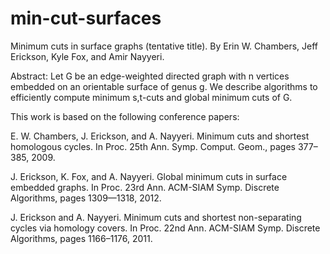 min-cut-surfaces
================

Minimum cuts in surface graphs (tentative title). By Erin W. Chambers, Jeff Erickson, Kyle Fox, and Amir Nayyeri.



Abstract: Let G be an edge-weighted directed graph with n vertices embedded on an orientable surface of genus g. We describe algorithms to efficiently compute minimum s,t-cuts and global minimum cuts of G.



This work is based on the following conference papers:


E. W. Chambers, J. Erickson, and A. Nayyeri. Minimum cuts and shortest homologous cycles. In Proc. 25th Ann. Symp. Comput. Geom., pages 377–385, 2009.
J. Erickson, K. Fox, and A. Nayyeri. Global minimum cuts in surface embedded graphs. In Proc. 23rd Ann. ACM-SIAM Symp. Discrete Algorithms, pages 1309—1318, 2012.
J. Erickson and A. Nayyeri. Minimum cuts and shortest non-separating cycles via homology covers. In Proc. 22nd Ann. ACM-SIAM Symp. Discrete Algorithms, pages 1166–1176, 2011.
